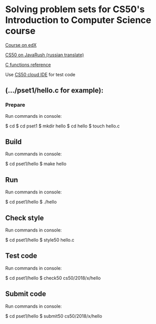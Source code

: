 Solving problem sets for CS50's Introduction to Computer Science course
===

[Course on edX](https://www.edx.org/course/cs50s-introduction-computer-science-harvardx-cs50x)

[CS50 on JavaRush (russian translate)](https://javarush.ru/quests/QUEST_HARVARD_CS50)

[C functions reference](https://reference.cs50.net/cs50/)

Use [CS50 cloud IDE](https://ide.cs50.io) for test code


(.../pset1/hello.c for example):
---

### Prepare


Run commands in console:

$ cd 
$ cd pset1 
$ mkdir hello 
$ cd hello 
$ touch hello.c 

Build
---

Run commands in console:

$ cd pset1/hello
$ make hello

Run
---

Run commands in console:

$ cd pset1/hello
$ ./hello

Check style
---

Run commands in console:

$ cd pset1/hello
$ style50 hello.c

Test code
---

Run commands in console:

$ cd pset1/hello
$ check50 cs50/2018/x/hello

Submit code
---

Run commands in console:

$ cd pset1/hello
$ submit50 cs50/2018/x/hello
